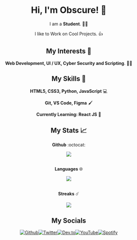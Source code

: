 <div align="center">

# Hi, I'm Obscure! 👋

I am a **Student**. 👨‍🎓

I like to Work on Cool Projects. 👍
<br>

## My Interests 🏸

**Web Development, UI / UX, Cyber Security and Scripting**. 🕵️‍♂️
<br>

## My Skills 🤹

**HTML5, CSS3, Python, JavaScript** 💻

**Git, VS Code, Figma** 🖌️

**Currently Learning: React JS** 📕
<br>

## My Stats 📈

**Github** :octocat:

<img src="https://github-readme-stats.vercel.app/api?username=Obscure-Git&show_icons=true&theme=dark&icon_color=79A1F7&hide_border=true&bg_color=1A1B27&text_color=C0C9F5&title_color=08C294&custom_title=Obscure-Git">

<br>
<br>

**Languages** 🌐

<img src="https://github-readme-stats.vercel.app/api/top-langs/?username=Obscure-Git&layout=compact&theme=dark&icon_color=79A1F7&hide_border=true&bg_color=1A1B27&text_color=C0C9F5&title_color=08C294">

<br>
<br>

**Streaks** ☄️

<img src="https://github-readme-streak-stats.herokuapp.com/?user=Obscure-Git&icon_color=79A1F7&hide_border=true&background=1A1B27&ring=08C294&currStreakNum=C0C9F5&sideNums=C0C9F5&currStreakLabel=79A1F7&sideLabels=BA9AF7&dates=CBD4FF&stroke=C0C9F5&fire=FA8B00&theme=tokyonight">

## My Socials

<p>
<a href="https://github.com/Obscure-Git" target="_blank"><img alt="Github" src="https://img.shields.io/badge/GitHub-%2312100E.svg?&style=for-the-badge&logo=Github&logoColor=white" /></a><a href="https://twitter.com/kritishd8" target="_blank"><img alt="Twitter" src="https://img.shields.io/badge/twitter-%231DA1F2.svg?&style=for-the-badge&logo=twitter&logoColor=white" /></a><a href="https://dev.to/obscuregit" target="_blank"><img alt="Dev.to" src="https://img.shields.io/badge/dev.to-0A0A0A?style=for-the-badge&logo=dev.to&logoColor=white"></a><a href="https://www.youtube.com/obscureyt" target="_blank"><img alt="YouTube" src="https://img.shields.io/badge/YouTube-FF0000?style=for-the-badge&logo=youtube&logoColor=white"></a><a href="https://open.spotify.com/user/vdpmcaybh04afqo5bsu3xwo2b?si=1807d3910c094398" target="_blank"><img alt="Spotify" src="https://img.shields.io/badge/Spotify-1ED760?&style=for-the-badge&logo=spotify&logoColor=white"></a>
</p>

</div>

